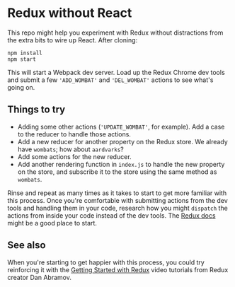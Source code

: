 # Redux without React

This repo might help you experiment with Redux without distractions from the extra bits to wire up React. After cloning:

```shell
npm install
npm start
```

This will start a Webpack dev server. Load up the Redux Chrome dev tools and submit a few `'ADD_WOMBAT'` and `'DEL_WOMBAT'` actions to see what's going on.


## Things to try

 - Adding some other actions (`'UPDATE_WOMBAT'`, for example). Add a case to the reducer to handle those actions.
 - Add a new reducer for another property on the Redux store. We already have `wombats`; how about `aardvarks`?
 - Add some actions for the new reducer.
 - Add another rendering function in `index.js` to handle the new property on the store, and subscribe it to the store using the same method as `wombats`.

Rinse and repeat as many times as it takes to start to get more familiar with this process.  Once you're comfortable with submitting actions from the dev tools and handling them in your code, research how you might `dispatch` the actions from inside your code instead of the dev tools. The [Redux docs](http://redux.js.org/docs/api/Store.html#dispatch) might be a good place to start.


## See also

When you're starting to get happier with this process, you could try reinforcing it with the [Getting Started with Redux](https://egghead.io/courses/getting-started-with-redux) video tutorials from Redux creator Dan Abramov.


